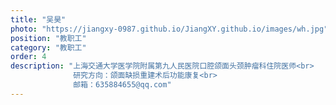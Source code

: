 ```yaml
---
title: "吴昊"
photo: "https://jiangxy-0987.github.io/JiangXY.github.io/images/wh.jpg"
position: "教职工"
category: "教职工"
order: 4
description: "上海交通大学医学院附属第九人民医院口腔颌面头颈肿瘤科住院医师<br>
              研究方向：颌面缺损重建术后功能康复<br>
              邮箱：635884655@qq.com"
---
```

